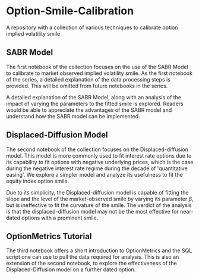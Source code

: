 # Option-Smile-Calibration
A repository with a collection of various techniques to calibrate option implied volatility smile

## SABR Model
The first notebook of the collection focuses on the use of the SABR Model to calibrate to market observed implied volatility smile.
As the first notebook of the series, a detailed explanation of the data processing steps is provided. This will be omitted from future notebooks in the series.

A detailed explanation of the SABR Model, along with an analysis of the impact of varying the parameters to the fitted smile is explored.
Readers would be able to appreciate the advantages of the SABR model and understand how the SABR model can be implemented.

## Displaced-Diffusion Model
The second notebook of the collection focuses on the Displaced-diffusion model. This model is more commonly used to fit interest rate options due to its capability to fit options with negative underlying prices, which is the case during the negative interest rate regime during the decade of 'quantitative easing'. We explore a simpler model and analyze its usefulness to fit the equity index option smile.

Due to its simplicity, the Displaced-diffusion model is capable of fitting the slope and the level of the market-observed smile by varying its parameter $\beta$, but is ineffective to fit the curvature of the smile. The verdict of the analysis is that the displaced-diffusion model may not be the most effective for near-dated options with a prominent smile.

## OptionMetrics Tutorial
The third notebook offers a short introduction to OptionMetrics and the SQL script one can use to pull the data required for analysis. This is also an extension of the second notebook, to explore the effectiveness of the Displaced-Diffusion model on a further dated option.
